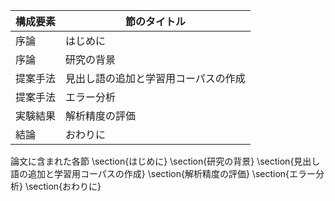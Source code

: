 構成要素 | 節のタイトル
 --- | --- 
序論 | はじめに
序論 | 研究の背景
提案手法 | 見出し語の追加と学習用コーパスの作成
提案手法 | エラー分析
実験結果 | 解析精度の評価
結論 | おわりに

論文に含まれた各節
\section{はじめに}
\section{研究の背景}
\section{見出し語の追加と学習用コーパスの作成}
\section{解析精度の評価}
\section{エラー分析}
\section{おわりに}
